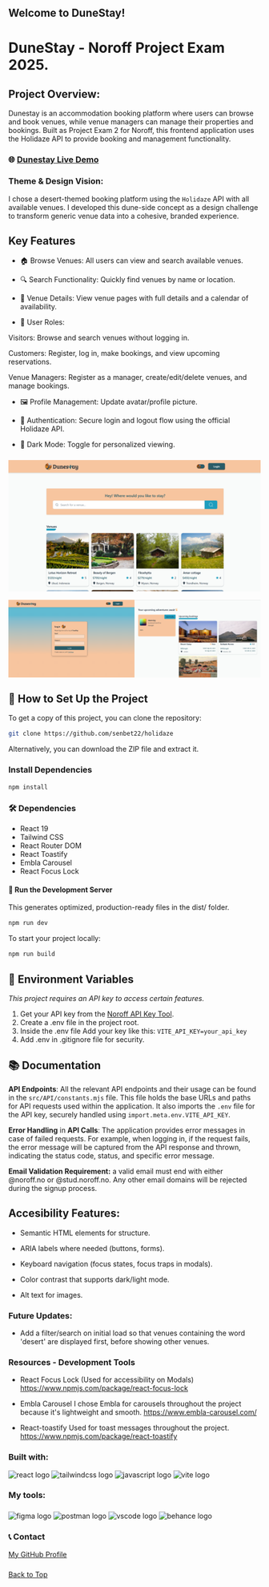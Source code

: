 ## Welcome to DuneStay!

# DuneStay - Noroff Project Exam 2025.

## Project Overview:

Dunestay is an accommodation booking platform where users can browse and book venues, while venue managers can manage their properties and bookings. Built as Project Exam 2 for Noroff, this frontend application uses the Holidaze API to provide booking and management functionality.

### 🌐 <a href="https://dunestay.netlify.app/" target="_blank">Dunestay Live Demo</a>

### Theme & Design Vision:

I chose a desert-themed booking platform using the `Holidaze` API with all available venues. I developed this dune-side concept as a design challenge to transform generic venue data into a cohesive, branded experience.

## Key Features

- 🏠 Browse Venues: All users can view and search available venues.

- 🔍 Search Functionality: Quickly find venues by name or location.

- 📅 Venue Details: View venue pages with full details and a calendar of availability.

- 👤 User Roles:

Visitors: Browse and search venues without logging in.

Customers: Register, log in, make bookings, and view upcoming reservations.

Venue Managers: Register as a manager, create/edit/delete venues, and manage bookings.

- 🖼️ Profile Management: Update avatar/profile picture.

- 📲 Authentication: Secure login and logout flow using the official Holidaze API.

- 🎨 Dark Mode: Toggle for personalized viewing.

###

![DuneStay Homepage Preview](/public/dunestay_preview_homepage.png)

<div style="display: flex;">
  <img src="/public/dunestay_preview_auth.png" alt="Auth Flow" width="50%"/>
  <img src="/public/dunestay_preview_profile.png" alt="Profile Page" width="50%"/>
</div>

###

## 📝 How to Set Up the Project

To get a copy of this project, you can clone the repository:

```bash
git clone https://github.com/senbet22/holidaze
```

Alternatively, you can download the ZIP file and extract it.

### Install Dependencies

```bash
npm install
```

### 🛠 Dependencies

- React 19
- Tailwind CSS
- React Router DOM
- React Toastify
- Embla Carousel
- React Focus Lock

#### 🏁 Run the Development Server

This generates optimized, production-ready files in the dist/ folder.

```bash
npm run dev
```

To start your project locally:

```bash
npm run build
```

## 🔑 Environment Variables

_This project requires an API key to access certain features._

1. Get your API key from the [Noroff API Key Tool](https://docs.noroff.dev/docs/v2/auth/api-key#api-key-tool).
2. Create a .env file in the project root.
3. Inside the .env file Add your key like this:
   `VITE_API_KEY=your_api_key`
4. Add .env in .gitignore file for security.

## 📚 Documentation

**API Endpoints**: All the relevant API endpoints and their usage can be found in the `src/API/constants.mjs` file. This file holds the base URLs and paths for API requests used within the application.
It also imports the `.env` file for the API key, securely handled using `import.meta.env.VITE_API_KEY`.

**Error Handling** in **API Calls**: The application provides error messages in case of failed requests. For example, when logging in, if the request fails, the error message will be captured from the API response and thrown, indicating the status code, status, and specific error message.

**Email Validation Requirement:** a valid email must end with either @noroff.no or @stud.noroff.no. Any other email domains will be rejected during the signup process.

## Accesibility Features:

- Semantic HTML elements for structure.

- ARIA labels where needed (buttons, forms).

- Keyboard navigation (focus states, focus traps in modals).

- Color contrast that supports dark/light mode.

- Alt text for images.

### Future Updates:

- Add a filter/search on initial load so that venues containing the word 'desert' are displayed first, before showing other venues.

### Resources - Development Tools

- React Focus Lock (Used for accessibility on Modals)
  https://www.npmjs.com/package/react-focus-lock

- Embla Carousel
  I chose Embla for carousels throughout the project because it's lightweight and smooth.
  https://www.embla-carousel.com/

- React-toastify
  Used for toast messages throughout the project.
  https://www.npmjs.com/package/react-toastify

<h3 align="left">Built with:</h3>

<div align="left">
  <img src="https://cdn.jsdelivr.net/gh/devicons/devicon/icons/react/react-original.svg" height="40" alt="react logo"  />
  <img src="https://cdn.simpleicons.org/tailwindcss/06B6D4" height="40" alt="tailwindcss logo"  />
  <img src="https://cdn.jsdelivr.net/gh/devicons/devicon/icons/javascript/javascript-original.svg" height="40" alt="javascript logo"  />
  <img src="https://skillicons.dev/icons?i=vite" height="40" alt="vite logo"  />
</div>

###

<h3 align="left">My tools:</h3>

###

<div align="left">
  <img src="https://cdn.jsdelivr.net/gh/devicons/devicon/icons/figma/figma-original.svg" height="40" alt="figma logo"  />
  <img src="https://skillicons.dev/icons?i=postman" height="40" alt="postman logo"  />
  <img src="https://cdn.jsdelivr.net/gh/devicons/devicon/icons/vscode/vscode-original.svg" height="40" alt="vscode logo"  />
  <img src="https://cdn.jsdelivr.net/gh/devicons/devicon/icons/behance/behance-original.svg" height="40" alt="behance logo"  />
</div>

###

### 📞 Contact

[My GitHub Profile](https://github.com/senbet22)

###

[Back to Top](#readme)
